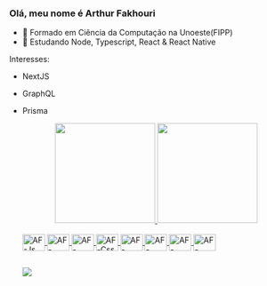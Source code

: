 ### Olá, meu nome é Arthur Fakhouri


- 🔭 Formado em Ciência da Computação na Unoeste(FIPP)
- 🌱 Estudando Node, Typescript, React & React Native

Interesses:
- NextJS
- GraphQL
- Prisma

  <div align="center">
    <a href="https://github.com/ArthurFakhouri">
    <img height="180em" src="https://github-readme-stats.vercel.app/api?username=ArthurFakhouri&show_icons=true&theme=dracula&include_all_commits=true&count_private=true"/>
    <img height="180em" src="https://github-readme-stats.vercel.app/api/top-langs/?username=ArthurFakhouri&layout=compact&langs_count=7&theme=dracula"/>
  </div>

  <div style="display: inline_block"><br>
   <img align="center" alt="AF-Js" height="30" width="40" src="https://cdn.jsdelivr.net/gh/devicons/devicon/icons/javascript/javascript-original.svg">
   <img align="center" alt="AF-ReactJs" height="30" width="40" src="https://cdn.jsdelivr.net/gh/devicons/devicon/icons/react/react-original.svg">
   <img align="center" alt="AF-Html" height="30" width="40" src="https://cdn.jsdelivr.net/gh/devicons/devicon/icons/html5/html5-original.svg">
   <img align="center" alt="AF-Css" height="30" width="40" src="https://cdn.jsdelivr.net/gh/devicons/devicon/icons/css3/css3-original.svg">
   <img align="center" alt="AF-Node" height="30" width="40" src="https://cdn.jsdelivr.net/gh/devicons/devicon/icons/nodejs/nodejs-original.svg">
   <img align="center" alt="AF-PostgreSQL" height="30" width="40" src="https://cdn.jsdelivr.net/gh/devicons/devicon/icons/postgresql/postgresql-original.svg">
   <img align="center" alt="AF-MySQL" height="30" width="40" src="https://cdn.jsdelivr.net/gh/devicons/devicon/icons/mysql/mysql-original.svg">
   <img align="center" alt="AF-MongoDB" height="30" width="40" src="https://cdn.jsdelivr.net/gh/devicons/devicon/icons/mongodb/mongodb-original.svg">
  </div>
  
  ##
  
  <div> 
  <a href="https://www.linkedin.com/in/arthur-fakhouri/" target="_blank"><img src="https://img.shields.io/badge/-LinkedIn-%230077B5?style=for-the-badge&logo=linkedin&logoColor=white" target="_blank"></a>
  </div>
